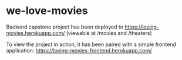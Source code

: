 # we-love-movies

Backend capstone project has been deployed to https://loving-movies.herokuapp.com/ (viewable at /movies and /theaters)

To view the project in action, it has been paired with a simple frontend application: https://loving-movies-frontend.herokuapp.com/
